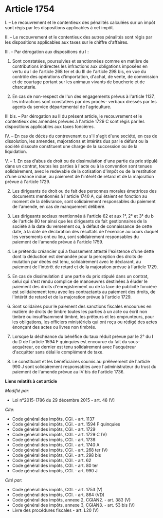 # Article 1754

I. – Le recouvrement et le contentieux des pénalités calculées sur un impôt sont régis par les dispositions applicables à cet
impôt. 

II. – Le recouvrement et le contentieux des autres pénalités sont régis par les dispositions applicables aux taxes sur le
chiffre d'affaires. 

III. – Par dérogation aux dispositions du I : 

1. Sont constatées, poursuivies et sanctionnées comme en matière de contributions indirectes les infractions aux obligations
imposées en vertu du I de l'article 268 ter et du III de l'article 298 bis, en vue du contrôle des opérations d'importation,
d'achat, de vente, de commission et de courtage portant sur les animaux vivants de boucherie et de charcuterie. 

2. En cas de non-respect de l'un des engagements prévus à l'article 1137, les infractions sont constatées par des procès-
verbaux dressés par les agents du service départemental de l'agriculture. 

III bis. – Par dérogation au II du présent article, le recouvrement et le contentieux des amendes prévues à l'article 1729 C
sont régis par les dispositions applicables aux taxes foncières. 

IV. – En cas de décès du contrevenant ou s'il s'agit d'une société, en cas de dissolution, les amendes, majorations et
intérêts dus par le défunt ou la société dissoute constituent une charge de la succession ou de la liquidation. 

V. – 1. En cas d'abus de droit ou de dissimulation d'une partie du prix stipulé dans un contrat, toutes les parties à l'acte
ou à la convention sont tenues solidairement, avec le redevable de la cotisation d'impôt ou de la restitution d'une créance
indue, au paiement de l'intérêt de retard et de la majoration prévue à l'article 1729.

2. Les dirigeants de droit ou de fait des personnes morales émettrices des documents mentionnés à l'article 1740 A, qui
étaient en fonction au moment de la délivrance, sont solidairement responsables du paiement de l'amende, en cas de manquement
délibéré. 

3. Les dirigeants sociaux mentionnés à l'article 62 et aux 1°, 2° et 3° du b de l'article 80 ter ainsi que les dirigeants de
fait gestionnaires de la société à la date du versement ou, à défaut de connaissance de cette date, à la date de déclaration
des résultats de l'exercice au cours duquel les versements ont eu lieu, sont solidairement responsables du paiement de
l'amende prévue à l'article 1759.

4. Le prétendu créancier qui a faussement attesté l'existence d'une dette dont la déduction est demandée pour la perception
des droits de mutation par décès est tenu, solidairement avec le déclarant, au paiement de l'intérêt de retard et de la
majoration prévue à l'article 1729.

5. En cas de dissimulation d'une partie du prix stipulé dans un contrat, celui qui s'est rendu complice de manoeuvres
destinées à éluder le paiement des droits d'enregistrement ou de la taxe de publicité foncière est solidairement tenu avec
les contractants au paiement des droits, de l'intérêt de retard et de la majoration prévue à l'article 1729.

6. Sont solidaires pour le paiement des sanctions fiscales encourues en matière de droits de timbre toutes les parties à un
acte ou écrit non timbré ou insuffisamment timbré, les prêteurs et les emprunteurs, pour les obligations, les officiers
ministériels qui ont reçu ou rédigé des actes énonçant des actes ou livres non timbrés. 

7. Lorsque la déchéance du bénéfice du taux réduit prévue par le 2° du I du D de l'article 1594 F quinquies est encourue du
fait du sous-acquéreur, ce dernier est tenu solidairement avec l'acquéreur d'acquitter sans délai le complément de taxe. 

8. Le constituant et les bénéficiaires soumis au prélèvement de l'article 990 J sont solidairement responsables avec
l'administrateur du trust du paiement de l'amende prévue au IV bis de l'article 1736.

**Liens relatifs à cet article**

_Modifié par_:

  - Loi n°2015-1786 du 29 décembre 2015 - art. 48 (V)

_Cite_:

  - Code général des impôts, CGI. - art. 1137
  - Code général des impôts, CGI. - art. 1594 F quinquies
  - Code général des impôts, CGI. - art. 1729
  - Code général des impôts, CGI. - art. 1729 C (V)
  - Code général des impôts, CGI. - art. 1736
  - Code général des impôts, CGI. - art. 1740 A
  - Code général des impôts, CGI. - art. 268 ter (V)
  - Code général des impôts, CGI. - art. 298 bis
  - Code général des impôts, CGI. - art. 62
  - Code général des impôts, CGI. - art. 80 ter
  - Code général des impôts, CGI. - art. 990 J

_Cité par_:

  - Code général des impôts, CGI. - art. 1753 (V)
  - Code général des impôts, CGI. - art. 864 (VD)
  - Code général des impôts, annexe 2, CGIAN2. - art. 383 (V)
  - Code général des impôts, annexe 3, CGIAN3. - art. 53 bis (V)
  - Livre des procédures fiscales - art. L20 (V)
